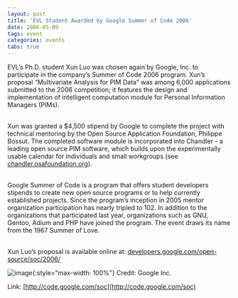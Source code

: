 ```yaml
---
layout: post
title: 'EVL Student Awarded by Google Summer of Code 2006'
date: 2006-05-09
tags: event
categories: events
tabs: true
---
```


EVL&rsquo;s Ph.D. student Xun Luo was chosen again by Google, Inc. to participate in the company&rsquo;s Summer of Code 2006 program. Xun&rsquo;s proposal &ldquo;Multivariate Analysis for PIM Data&rdquo; was among 6,000 applications submitted to the 2006 competition; it features the design and implementation of intelligent computation module for Personal Information Managers (PIMs).<br><br>

Xun was granted a $4,500 stipend by Google to complete the project with technical mentoring by the Open Source Application Foundation, Philippe Bossut.  The completed software module is incorporated into Chandler - a leading open source PIM software, which builds upon the experimentally usable calendar for individuals and small workgroups (see <a href="http://chandler.osafoundation.org">chandler.osafoundation.org</a>).<br><br>

Google Summer of Code is a program that offers student developers stipends to create new open source programs or to help currently established projects. Since the program&rsquo;s inception in 2005 mentor organization participation has nearly tripled to 102. In addition to the organizations that participated last year, organizations such as GNU, Gentoo, Adium and PHP have joined the program. The event draws its name from the 1967 Summer of Love.<br><br>

Xun Luo&rsquo;s proposal is available online at: <a href="http://developers.google.com/open-source/soc/2006/">developers.google.com/open-source/soc/2006/</a>

![image](https://www.evl.uic.edu/output/originals/googlelogo.jpg-srcw.jpg){:style="max-width: 100%"}
Credit: Google Inc.


Link: [http://code.google.com/soc](http://code.google.com/soc)

